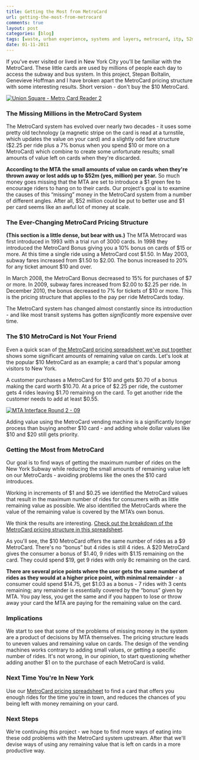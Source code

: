 ```yaml
---
title: Getting the Most from MetroCard
url: getting-the-most-from-metrocard
comments: true
layout: post
categories: [blog]
tags: [waste, urban experience, systems and layers, metrocard, itp, 52million]
date: 01-11-2011
---
```

<p class="intro">If you've ever visited or lived in New York City you'll be familiar with the MetroCard. These little cards are used by millions of people each day to access the subway and bus system. In this project, Stepan Boltalin, Genevieve Hoffman and I have broken apart the MetroCard pricing structure with some interesting results. Short version - don't buy the $10 MetroCard.</p>
<a href="http://www.flickr.com/photos/paulmmay/6224396540/" title="Union Square - Metro Card Reader 2 by paulmmay, on Flickr"><img src="http://farm7.static.flickr.com/6160/6224396540_39f2575585_z.jpg" class="flickr" alt="Union Square - Metro Card Reader 2"></a>

### The Missing Millions in the MetroCard System
The MetroCard system has evolved over nearly two decades - it uses some pretty old technology (a magnetic stripe on the card is read at a turnstile, which updates the value on your card) and a slightly odd fare structure ($2.25 per ride plus a 7% bonus when you spend $10 or more on a MetroCard) which combine to create some unfortunate results; small amounts of value left on cards when they're discarded. 

**According to the MTA the small amounts of value on cards when they're thrown away or lost adds up to $52m (yes, million) per year.** So much money goes missing that the MTA are set to introduce a $1 green fee to encourage riders to hang on to their cards. Our project's goal is to examine the causes of this &#8220;missing&#8221; money in the MetroCard system from a number of different angles. After all, $52 million could be put to better use and $1 per card seems like an awful lot of money at scale.

### The Ever-Changing MetroCard Pricing Structure
**(This section is a little dense, but bear with us.)** The MTA Metrocard was first introduced in 1993 with a trial run of 3000 cards. In 1998 they introduced the MetroCard Bonus giving you a 10% bonus on cards of $15 or more. At this time a single ride using a MetroCard cost $1.50. In May 2003, subway fares increased from $1.50 to $2.00. The bonus increased to 20% for any ticket amount $10 and over. 

In March 2008, the MetroCard Bonus decreased to 15% for purchases of $7 or more. In 2009, subway fares increased from $2.00 to $2.25 per ride. In December 2010, the bonus decreased to 7% for tickets of $10 or more. This is the pricing structure that applies to the pay per ride MetroCards today.

The MetroCard system has changed almost constantly since its introduction - and like most transit systems has gotten <i>significantly</i> more expensive over time.

### The $10 MetroCard is Not Your Friend
Even a quick scan of <a href="http://bit.ly/metrocardpricing">the MetroCard pricing spreadsheet we've put together</a> shows some significant amounts of remaining value on cards. Let's look at the popular $10 MetroCard as an example; a card that's popular among visitors to New York.

A customer purchases a MetroCard for $10 and gets $0.70 of a bonus making the card worth $10.70. At a price of $2.25 per ride, the customer gets 4 rides leaving $1.70 remaining on the card. To get another ride the customer needs to add at least $0.55. 

<a href="http://www.flickr.com/photos/paulmmay/6232627514/" title="MTA Interface Round 2 - 09 by paulmmay, on Flickr"><img src="http://farm7.static.flickr.com/6096/6232627514_4269714096_z.jpg" class="flickr" alt="MTA Interface Round 2 - 09"></a>

Adding value using the MetroCard vending machine is a significantly longer process than buying another $10 card - and adding whole dollar values like $10 and $20 still gets priority.&nbsp; 

### Getting the Most from MetroCard
Our goal is to find ways of getting the maximum number of rides on the New York Subway while reducing the small amounts of remaining value left on our MetroCards - avoiding problems like the ones the $10 card introduces.

Working in increments of $1 and $0.25 we identified the MetroCard values that result in the maximum number of rides for consumers with as little remaining value as possible. We also identified the MetroCards where the value of the remaining value is covered by the MTA’s own bonus. 

We think the results are interesting. <a href="http://bit.ly/metrocardpricing" title="Check out the breakdown of the MetroCard pricing structure in this spreadsheet">Check out the breakdown of the MetroCard pricing structure in this spreadsheet</a>. 

As you'll see, the $10 MetroCard offers the same number of rides as a $9 MetroCard. There's no &#8220;bonus&#8221; but 4 rides is still 4 rides. A $20 MetroCard gives the consumer a bonus of $1.40, 9 rides with $1.15 remaining on the card. They could spend $19, get 9 rides with only 8c remaining on the card. 

**There are several price points where the user gets the same number of rides as they would at a higher price point, with minimal remainder** - a consumer could spend $14.75, get $1.03 as a bonus - 7 rides with 3 cents remaining; any remainder is essentially covered by the “bonus” given by MTA. You pay less, you get the same and if you happen to lose or throw away your card the MTA are paying for the remaining value on the card. 

### Implications
We start to see that some of the problems of missing money in the system are a product of decisions by MTA themselves. The pricing structure leads to uneven values and remaining value on cards. The design of the vending machines works contrary to adding small values, or getting a specific number of rides. It's not wrong, in our opinion, to start questioning whether adding another $1 on to the purchase of each MetroCard is valid. 

### Next Time You're In New York
Use our <a href="http://bit.ly/metrocardpricing" title="MetroCard pricing structure spreadsheet">MetroCard pricing spreadsheet</a> to find a card that offers you enough rides for the time you're in town, and reduces the chances of you being left with money remaining on your card.

### Next Steps
We're continuing this project - we hope to find more ways of eating into these odd problems with the MetroCard system upstream. After that we'll devise ways of using any remaining value that is left on cards in a more productive way. 

